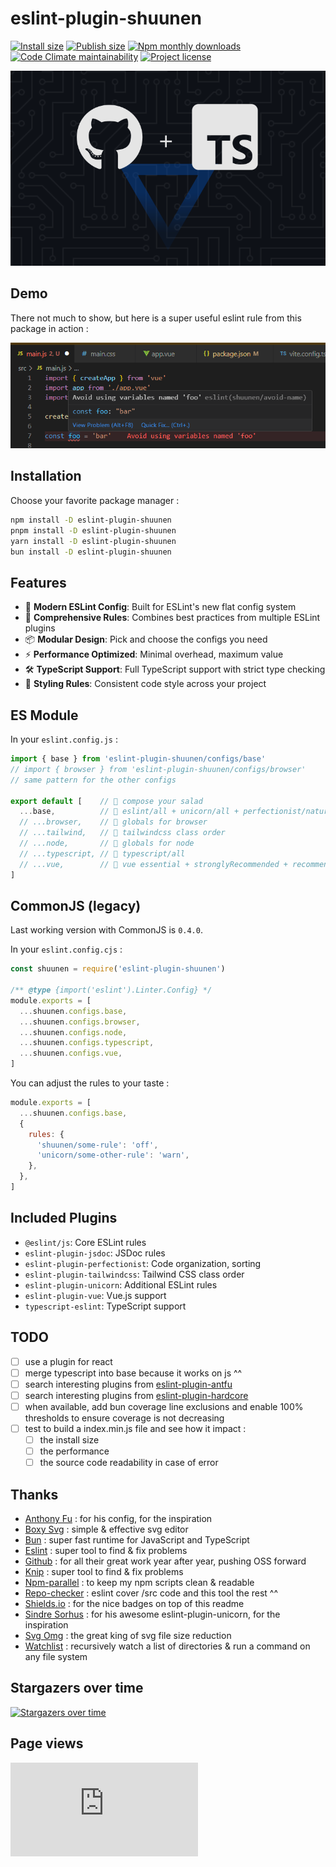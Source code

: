 # eslint-plugin-shuunen

[![Install size](https://badgen.net/packagephobia/install/eslint-plugin-shuunen)](https://packagephobia.com/result?p=eslint-plugin-shuunen)
[![Publish size](https://img.shields.io/bundlephobia/min/eslint-plugin-shuunen?label=publish%20size)](https://bundlephobia.com/package/eslint-plugin-shuunen)
[![Npm monthly downloads](https://img.shields.io/npm/dm/eslint-plugin-shuunen.svg?color=informational)](https://www.npmjs.com/package/eslint-plugin-shuunen)
[![Code Climate maintainability](https://img.shields.io/codeclimate/maintainability/Shuunen/eslint-plugin-shuunen)](https://codeclimate.com/github/Shuunen/eslint-plugin-shuunen)
[![Project license](https://img.shields.io/github/license/Shuunen/eslint-plugin-shuunen.svg?color=informational)](https://github.com/Shuunen/eslint-plugin-shuunen/blob/master/LICENSE)

![logo](docs/banner.svg)

## Demo

There not much to show, but here is a super useful eslint rule from this package in action :

![demo](docs/demo.png)

## Installation

Choose your favorite package manager :

```bash
npm install -D eslint-plugin-shuunen
pnpm install -D eslint-plugin-shuunen
yarn install -D eslint-plugin-shuunen
bun install -D eslint-plugin-shuunen
```

## Features

- 🚀 **Modern ESLint Config**: Built for ESLint's new flat config system
- 🔧 **Comprehensive Rules**: Combines best practices from multiple ESLint plugins
- 📦 **Modular Design**: Pick and choose the configs you need
- ⚡ **Performance Optimized**: Minimal overhead, maximum value
- 🛠 **TypeScript Support**: Full TypeScript support with strict type checking
- 🎨 **Styling Rules**: Consistent code style across your project

## ES Module

In your `eslint.config.js` :

```js
import { base } from 'eslint-plugin-shuunen/configs/base'
// import { browser } from 'eslint-plugin-shuunen/configs/browser'
// same pattern for the other configs

export default [    // 🥗 compose your salad
  ...base,          // 🥚 eslint/all + unicorn/all + perfectionist/natural + jsdoc
  // ...browser,    // 🥑 globals for browser
  // ...tailwind,   // 🥭 tailwindcss class order
  // ...node,       // 🥕 globals for node
  // ...typescript, // 🍅 typescript/all
  // ...vue,        // 🥔 vue essential + stronglyRecommended + recommended
]
```

## CommonJS (legacy)

Last working version with CommonJS is `0.4.0`.

In your `eslint.config.cjs` :

```js
const shuunen = require('eslint-plugin-shuunen')

/** @type {import('eslint').Linter.Config} */
module.exports = [               
  ...shuunen.configs.base,       
  ...shuunen.configs.browser,    
  ...shuunen.configs.node,       
  ...shuunen.configs.typescript, 
  ...shuunen.configs.vue,        
]
```

You can adjust the rules to your taste :

```js
module.exports = [
  ...shuunen.configs.base,
  {
    rules: {
      'shuunen/some-rule': 'off',
      'unicorn/some-other-rule': 'warn',
    },
  },
]
```

## Included Plugins

- `@eslint/js`: Core ESLint rules
- `eslint-plugin-jsdoc`: JSDoc rules
- `eslint-plugin-perfectionist`: Code organization, sorting
- `eslint-plugin-tailwindcss`: Tailwind CSS class order
- `eslint-plugin-unicorn`: Additional ESLint rules
- `eslint-plugin-vue`: Vue.js support
- `typescript-eslint`: TypeScript support

## TODO

- [ ] use a plugin for react
- [ ] merge typescript into base because it works on js ^^
- [ ] search interesting plugins from [eslint-plugin-antfu](https://github.com/antfu/eslint-config)
- [ ] search interesting plugins from [eslint-plugin-hardcore](https://github.com/EvgenyOrekhov/eslint-config-hardcore)
- [ ] when available, add bun coverage line exclusions and enable 100% thresholds to ensure coverage is not decreasing
- [ ] test to build a index.min.js file and see how it impact :
  - [ ] the install size
  - [ ] the performance
  - [ ] the source code readability in case of error

## Thanks

- [Anthony Fu](https://github.com/antfu/eslint-config) : for his config, for the inspiration
- [Boxy Svg](https://boxy-svg.com) : simple & effective svg editor
- [Bun](https://bun.sh) : super fast runtime for JavaScript and TypeScript
- [Eslint](https://eslint.org) : super tool to find & fix problems
- [Github](https://github.com) : for all their great work year after year, pushing OSS forward
- [Knip](https://github.com/webpro/knip) : super tool to find & fix problems
- [Npm-parallel](https://github.com/spion/npm-parallel) : to keep my npm scripts clean & readable
- [Repo-checker](https://github.com/Shuunen/repo-checker) : eslint cover /src code and this tool the rest ^^
- [Shields.io](https://shields.io) : for the nice badges on top of this readme
- [Sindre Sorhus](https://github.com/sindresorhus/eslint-plugin-unicorn) : for his awesome eslint-plugin-unicorn, for the inspiration
- [Svg Omg](https://jakearchibald.github.io/svgomg/) : the great king of svg file size reduction
- [Watchlist](https://github.com/lukeed/watchlist) : recursively watch a list of directories & run a command on any file system

## Stargazers over time

[![Stargazers over time](https://starchart.cc/Shuunen/eslint-plugin-shuunen.svg?variant=adaptive)](https://starchart.cc/Shuunen/eslint-plugin-shuunen)

## Page views

[![Free Website Counter](https://www.websitecounterfree.com/c.php?d=9&id=63928&s=12)](https://www.websitecounterfree.com)
